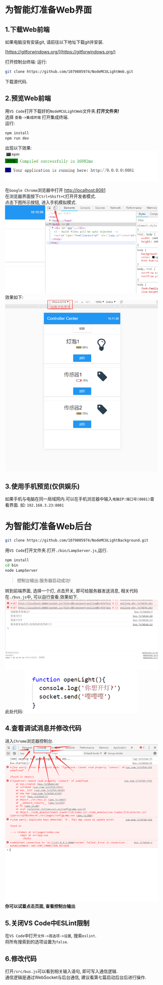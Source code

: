 # 为智能灯准备Web界面

## 1.下载Web前端
如果电脑没有安装git, 请前往以下地址下载git并安装.

[https://gitforwindows.org/](https://gitforwindows.org/)

打开控制台终端: 
运行:
```Bash
git clone https://github.com/1079805974/NodeMCULightWeb.git
```
下载源代码.

## 2.预览Web前端
用`VS Code`打开下载好的`NodeMCULightWeb`文件夹.**打开文件夹!**  
选择 `查看->集成终端` 打开集成终端.  
运行:
```Bash
npm install
npm run dev
```
出现以下效果:
![npm run dev](./npmrundev.png)

在`Google Chrome`浏览器中打开 [http://localhost:8081](http://localhost:8081)  
在浏览器界面按下`Ctrl+Shift+C`打开开发者模式.  
点击下图所示按钮, 进入手机模拟模式.
![phone](./phone.png)
效果如下:
![phone](./effect.png)

## 3.使用手机预览(仅供娱乐)
如果手机与电脑在同一局域网内.可以在手机浏览器中输入`电脑IP:端口号(8081)`查看界面.
如: `192.168.3.23:8081`

# 为智能灯准备Web后台

```Bash
git clone https://github.com/1079805974/NodeMCULightBackground.git
```
用`VS Code`打开文件夹.打开`./bin/LampServer.js`,运行.
```Bash
npm install
cd bin
node LampServer
```
> 控制台输出:服务器启动成功!

转到前端界面, 选择一个灯, 点击开关, 即可给服务器发送消息, 相关代码在`./bus.js`中, 可以自行查看.效果如下.
![connectok](./connectok.png)
![connectok](./serverok.png)
此处代码:
![code](./code.png)

## 4.查看调试消息并修改代码
进入`Chrome`浏览器控制台.
![phone](./console.png)
**你可以试着点击页面, 查看控制台输出**

## 5.关闭VS Code中ESLint限制
在`VS Code`中打开`文件->首选项->设置`, 搜索`eslint`.  
将所有搜索到的选项设置为`false`.

## 6.修改代码
打开`/src/bus.js`可以看到相关输入语句, 即可写入通信逻辑.  
通信逻辑是通过WebSocket与后台通信, 建议看第七篇启动后台后进行操作.
